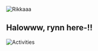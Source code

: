 ![Rikkaaa](https://files.catbox.moe/8npos5.jpg)

## Halowww, rynn here-!!

![Activities](https://github-readme-activity-graph.cyclic.app/graph?username=rynxzyy&theme=radical)
